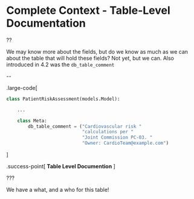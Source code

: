 # Complete Context - Table-Level Documentation

??

We may know more about the fields, but do we know as much as we can about the table that will hold these fields? Not yet, but we can. Also introduced in 4.2 was the `db_table_comment`


--

.large-code[

```python
class PatientRiskAssessment(models.Model):

    ...

    class Meta:
        db_table_comment = ("Cardiovascular risk "
                            "calculations per "
                            "Joint Commission PC-03. "
                            "Owner: CardioTeam@example.com")
```

]

.success-point[
**Table Level Documention**
]

???

We have a what, and a who for this table!
